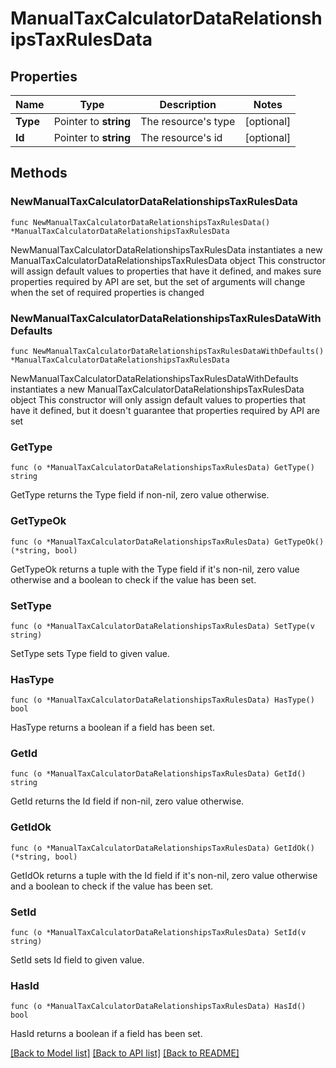 # ManualTaxCalculatorDataRelationshipsTaxRulesData

## Properties

Name | Type | Description | Notes
------------ | ------------- | ------------- | -------------
**Type** | Pointer to **string** | The resource&#39;s type | [optional] 
**Id** | Pointer to **string** | The resource&#39;s id | [optional] 

## Methods

### NewManualTaxCalculatorDataRelationshipsTaxRulesData

`func NewManualTaxCalculatorDataRelationshipsTaxRulesData() *ManualTaxCalculatorDataRelationshipsTaxRulesData`

NewManualTaxCalculatorDataRelationshipsTaxRulesData instantiates a new ManualTaxCalculatorDataRelationshipsTaxRulesData object
This constructor will assign default values to properties that have it defined,
and makes sure properties required by API are set, but the set of arguments
will change when the set of required properties is changed

### NewManualTaxCalculatorDataRelationshipsTaxRulesDataWithDefaults

`func NewManualTaxCalculatorDataRelationshipsTaxRulesDataWithDefaults() *ManualTaxCalculatorDataRelationshipsTaxRulesData`

NewManualTaxCalculatorDataRelationshipsTaxRulesDataWithDefaults instantiates a new ManualTaxCalculatorDataRelationshipsTaxRulesData object
This constructor will only assign default values to properties that have it defined,
but it doesn't guarantee that properties required by API are set

### GetType

`func (o *ManualTaxCalculatorDataRelationshipsTaxRulesData) GetType() string`

GetType returns the Type field if non-nil, zero value otherwise.

### GetTypeOk

`func (o *ManualTaxCalculatorDataRelationshipsTaxRulesData) GetTypeOk() (*string, bool)`

GetTypeOk returns a tuple with the Type field if it's non-nil, zero value otherwise
and a boolean to check if the value has been set.

### SetType

`func (o *ManualTaxCalculatorDataRelationshipsTaxRulesData) SetType(v string)`

SetType sets Type field to given value.

### HasType

`func (o *ManualTaxCalculatorDataRelationshipsTaxRulesData) HasType() bool`

HasType returns a boolean if a field has been set.

### GetId

`func (o *ManualTaxCalculatorDataRelationshipsTaxRulesData) GetId() string`

GetId returns the Id field if non-nil, zero value otherwise.

### GetIdOk

`func (o *ManualTaxCalculatorDataRelationshipsTaxRulesData) GetIdOk() (*string, bool)`

GetIdOk returns a tuple with the Id field if it's non-nil, zero value otherwise
and a boolean to check if the value has been set.

### SetId

`func (o *ManualTaxCalculatorDataRelationshipsTaxRulesData) SetId(v string)`

SetId sets Id field to given value.

### HasId

`func (o *ManualTaxCalculatorDataRelationshipsTaxRulesData) HasId() bool`

HasId returns a boolean if a field has been set.


[[Back to Model list]](../README.md#documentation-for-models) [[Back to API list]](../README.md#documentation-for-api-endpoints) [[Back to README]](../README.md)


